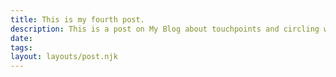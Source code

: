 ```yaml
---
title: This is my fourth post.
description: This is a post on My Blog about touchpoints and circling wagons.
date: 
tags: 
layout: layouts/post.njk
---
```


